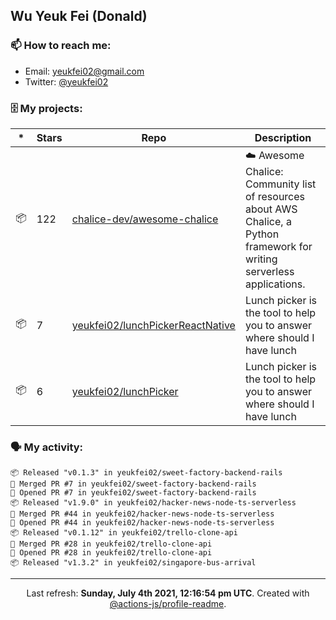 ## Wu Yeuk Fei (Donald)

### 📫 How to reach me:

- Email: [yeukfei02@gmail.com](yeukfei02@gmail.com)
- Twitter: [@yeukfei02](https://twitter.com/yeukfei02)

### 🗄 My projects:

|*|Stars|Repo|Description|
|---|---|---|---|
| 📦 | 122 | [chalice-dev/awesome-chalice](https://github.com/chalice-dev/awesome-chalice) | ☁️ Awesome Chalice: Community list of resources about AWS Chalice, a Python framework for writing serverless applications. |
| 📦 | 7 | [yeukfei02/lunchPickerReactNative](https://github.com/yeukfei02/lunchPickerReactNative) | Lunch picker is the tool to help you to answer where should I have lunch |
| 📦 | 6 | [yeukfei02/lunchPicker](https://github.com/yeukfei02/lunchPicker) | Lunch picker is the tool to help you to answer where should I have lunch |

### 🗣 My activity:

```
📦 Released "v0.1.3" in yeukfei02/sweet-factory-backend-rails
🎉 Merged PR #7 in yeukfei02/sweet-factory-backend-rails
💪 Opened PR #7 in yeukfei02/sweet-factory-backend-rails
📦 Released "v1.9.0" in yeukfei02/hacker-news-node-ts-serverless
🎉 Merged PR #44 in yeukfei02/hacker-news-node-ts-serverless
💪 Opened PR #44 in yeukfei02/hacker-news-node-ts-serverless
📦 Released "v0.1.12" in yeukfei02/trello-clone-api
🎉 Merged PR #28 in yeukfei02/trello-clone-api
💪 Opened PR #28 in yeukfei02/trello-clone-api
📦 Released "v1.3.2" in yeukfei02/singapore-bus-arrival
```

---

<p align="center">Last refresh: <b>Sunday, July 4th 2021, 12:16:54 pm UTC</b>. Created with <a href=https://github.com/marketplace/actions/profile-readme>@actions-js/profile-readme</a>.</p>
